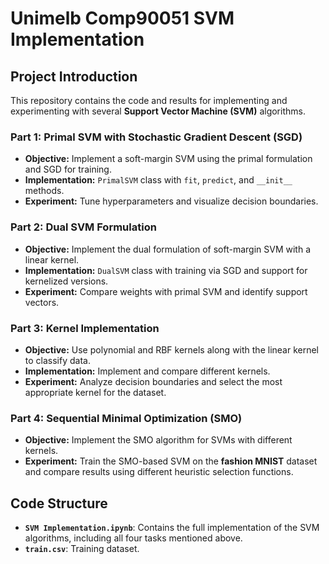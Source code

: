 # Unimelb Comp90051 SVM Implementation

## Project Introduction

This repository contains the code and results for implementing and experimenting with several **Support Vector Machine (SVM)** algorithms. 

### Part 1: Primal SVM with Stochastic Gradient Descent (SGD)
- **Objective:** Implement a soft-margin SVM using the primal formulation and SGD for training.
- **Implementation:** `PrimalSVM` class with `fit`, `predict`, and `__init__` methods.
- **Experiment:** Tune hyperparameters and visualize decision boundaries.

### Part 2: Dual SVM Formulation
- **Objective:** Implement the dual formulation of soft-margin SVM with a linear kernel.
- **Implementation:** `DualSVM` class with training via SGD and support for kernelized versions.
- **Experiment:** Compare weights with primal SVM and identify support vectors.

### Part 3: Kernel Implementation
- **Objective:** Use polynomial and RBF kernels along with the linear kernel to classify data.
- **Implementation:** Implement and compare different kernels.
- **Experiment:** Analyze decision boundaries and select the most appropriate kernel for the dataset.

### Part 4: Sequential Minimal Optimization (SMO)
- **Objective:** Implement the SMO algorithm for SVMs with different kernels.
- **Experiment:** Train the SMO-based SVM on the **fashion MNIST** dataset and compare results using different heuristic selection functions.

## Code Structure

- **`SVM Implementation.ipynb`**: Contains the full implementation of the SVM algorithms, including all four tasks mentioned above.
- **`train.csv`**: Training dataset.

